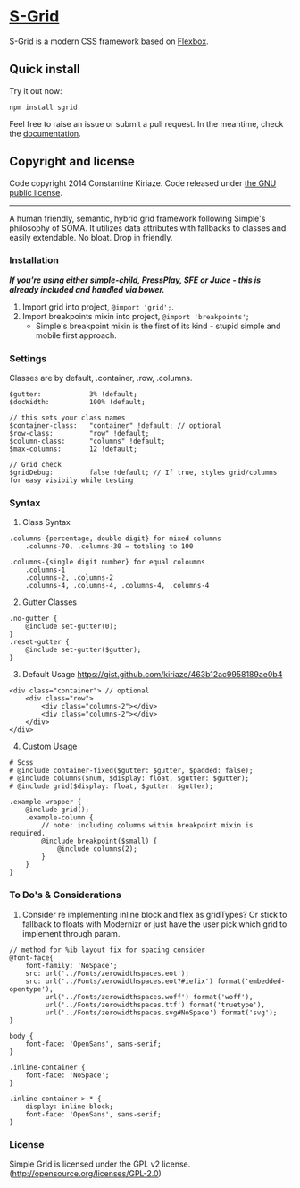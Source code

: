 # [S-Grid](http://getsimple.io)

S-Grid is a modern CSS framework based on [Flexbox](https://developer.mozilla.org/en-US/docs/Web/CSS/CSS_Flexible_Box_Layout/Using_CSS_flexible_boxes).

## Quick install

Try it out now:

```npm install sgrid```

Feel free to raise an issue or submit a pull request. In the meantime, check the [documentation](https://gist.github.com/kiriaze/463b12ac9958189ae0b4).

## Copyright and license

Code copyright 2014 Constantine Kiriaze. Code released under [the GNU public license](https://github.com/kiriaze/s-grid/blob/master/LICENSE).

---

A human friendly, semantic, hybrid grid framework following Simple's philosophy of SOMA.
It utilizes data attributes with fallbacks to classes and easily extendable. No bloat. Drop in friendly.


### Installation

_**If you're using either simple-child, PressPlay, SFE or Juice - this is already included and handled via bower.**_

1. Import grid into project, `@import 'grid';`.
2. Import breakpoints mixin into project, `@import 'breakpoints'`;
	* Simple's breakpoint mixin is the first of its kind - stupid simple and mobile first approach.

### Settings

Classes are by default, .container, .row, .columns.

	$gutter: 			3% !default;
	$docWidth: 			100% !default;

	// this sets your class names
	$container-class:	"container" !default; // optional
	$row-class:			"row" !default;
	$column-class:		"columns" !default;
	$max-columns:		12 !default;

	// Grid check
	$gridDebug:			false !default; // If true, styles grid/columns for easy visibily while testing


### Syntax

1. Class Syntax
```
.columns-{percentage, double digit} for mixed columns
	.columns-70, .columns-30 = totaling to 100

.columns-{single digit number} for equal coloumns
	.columns-1
	.columns-2, .columns-2
	.columns-4, .columns-4, .columns-4, .columns-4
```

2. Gutter Classes
```
.no-gutter {
	@include set-gutter(0);
}
.reset-gutter {
	@include set-gutter($gutter);
}
```

3. Default Usage https://gist.github.com/kiriaze/463b12ac9958189ae0b4
```
<div class="container"> // optional
	<div class="row">
		<div class="columns-2"></div>
		<div class="columns-2"></div>
	</div>
</div>
```

4. Custom Usage
```
# Scss
# @include container-fixed($gutter: $gutter, $padded: false);
# @include columns($num, $display: float, $gutter: $gutter);
# @include grid($display: float, $gutter: $gutter);

.example-wrapper {
	@include grid();
	.example-column {
		// note: including columns within breakpoint mixin is required.
		@include breakpoint($small) {
			@include columns(2);
		}
	}
}
```

### To Do's & Considerations
1. Consider re implementing inline block and flex as gridTypes? Or stick to fallback to floats with Modernizr or just have the user pick which grid to implement through param.
```
// method for %ib layout fix for spacing consider
@font-face{
    font-family: 'NoSpace';
    src: url('../Fonts/zerowidthspaces.eot');
    src: url('../Fonts/zerowidthspaces.eot?#iefix') format('embedded-opentype'),
         url('../Fonts/zerowidthspaces.woff') format('woff'),
         url('../Fonts/zerowidthspaces.ttf') format('truetype'),
         url('../Fonts/zerowidthspaces.svg#NoSpace') format('svg');
}

body {
    font-face: 'OpenSans', sans-serif;
}

.inline-container {
    font-face: 'NoSpace';
}

.inline-container > * {
    display: inline-block;
    font-face: 'OpenSans', sans-serif;
}
```

### License
Simple Grid is licensed under the GPL v2 license. (http://opensource.org/licenses/GPL-2.0)
